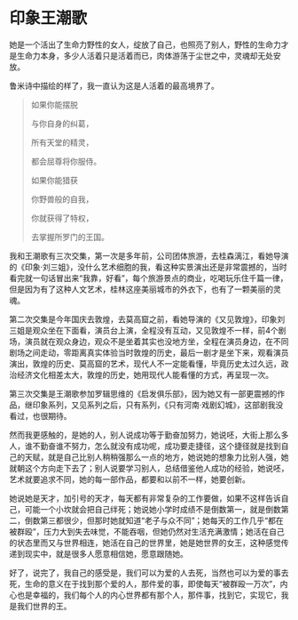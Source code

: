 # 印象王潮歌

她是一个活出了生命力野性的女人，绽放了自己，也照亮了别人，野性的生命力才是生命力本身，多少人活着只是活着而已，肉体游荡于尘世之中，灵魂却无处安放。

鲁米诗中描绘的样了，我一直认为这是人活着的最高境界了。

> 如果你能摆脱
>
> 与你自身的纠葛，
>
> 所有天堂的精灵，
>
> 都会屈尊将你服侍。
>
> 如果你能猎获
>
> 你野兽般的自我，
>
> 你就获得了特权，
>
> 去掌握所罗门的王国。

我和王潮歌有三次交集，第一次是多年前，公司团体旅游，去桂森漓江，看她导演的《印象·刘三姐》，没什么艺术细胞的我，看这种实景演出还是非常震撼的，当时看完就一句话冒出来“我靠，好看”，每个旅游景点的商业，吃喝玩乐住千篇一律，但是因为有了这种人文艺术，桂林这座美丽城市的外衣下，也有了一颗美丽的灵魂。

第二次交集是今年国庆去敦煌，去莫高窟之前，看她导演的《又见敦煌》，印象刘三姐是观众坐在下面看，演员台上演，全程没有互动，又见敦煌不一样，前4个剧场，演员就在观众身边，观众不是坐着其实也没地方坐，全程在演员身边，在不同剧场之间走动，零距离真实体验当时敦煌的历史，最后一剧才是坐下来，观看演员演出，敦煌的历史、莫高窟的艺术，现代人不一定能看懂，毕竟历史太过久远，政治经济文化相差太大，敦煌的历史，她用现代人能看懂的方式，再呈现一次。

第三次交集是王潮歌参加罗辑思维的《启发俱乐部》，因为她又有一部更震撼的作品，继印象系列，又见系列之后，只有系列，《只有河南·戏剧幻城》，这部剧我没看过，也很期待。

然而我更感触的，是她的人，别人说成功等于勤奋加努力，她说呸，大街上那么多人，谁不勤奋谁不努力，怎么就没有成功呢，成功要走捷径，这个捷径就是找到自己的天赋，就是自己比别人稍稍强那么一点的地方，她说她的想象力比别人强，她就朝这个方向走下去了；别人说要学习别人，总结借鉴他人成功的经验，她说呸，艺术就要追求不同，她的每一部作品，都要和以前不一样，她要创新。

她说她是天才，加引号的天才，每天都有非常复杂的工作要做，如果不这样告诉自己，可能一个小坎就会把自己绊死；她说她小学时成绩不是倒数第一，就是倒数第二，倒数第三都很少，但那时她就知道“老子与众不同”；她每天的工作几乎“都在被群殴”，压力大到失去味觉，不能吞咽，但她仍然对生活充满激情；她活在自己的状态里而又与世界相连，她活在自己的世界里，她是她世界的女王，这种感觉传递到现实中，就是很多人愿意相信她，愿意跟随她。

好了，说完了，我自己的感受是，我们可以为爱的人去死，当然也可以为爱的事去死，生命的意义在于找到那个爱的人，那件爱的事，即使每天“被群殴一万次”，内心也是幸福的，我们每个人的内心世界都有那个人，那件事，找到它，实现它，我是我们世界的王。

